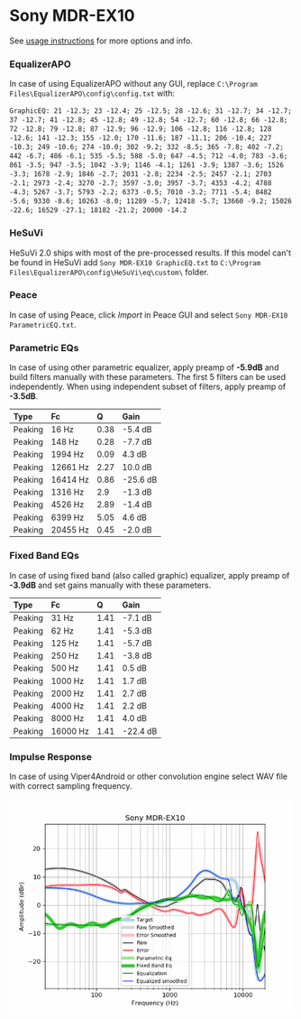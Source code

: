 # Sony MDR-EX10
See [usage instructions](https://github.com/jaakkopasanen/AutoEq#usage) for more options and info.

### EqualizerAPO
In case of using EqualizerAPO without any GUI, replace `C:\Program Files\EqualizerAPO\config\config.txt`
with:
```
GraphicEQ: 21 -12.3; 23 -12.4; 25 -12.5; 28 -12.6; 31 -12.7; 34 -12.7; 37 -12.7; 41 -12.8; 45 -12.8; 49 -12.8; 54 -12.7; 60 -12.8; 66 -12.8; 72 -12.8; 79 -12.8; 87 -12.9; 96 -12.9; 106 -12.8; 116 -12.8; 128 -12.6; 141 -12.3; 155 -12.0; 170 -11.6; 187 -11.1; 206 -10.4; 227 -10.3; 249 -10.6; 274 -10.0; 302 -9.2; 332 -8.5; 365 -7.8; 402 -7.2; 442 -6.7; 486 -6.1; 535 -5.5; 588 -5.0; 647 -4.5; 712 -4.0; 783 -3.6; 861 -3.5; 947 -3.5; 1042 -3.9; 1146 -4.1; 1261 -3.9; 1387 -3.6; 1526 -3.3; 1678 -2.9; 1846 -2.7; 2031 -2.8; 2234 -2.5; 2457 -2.1; 2703 -2.1; 2973 -2.4; 3270 -2.7; 3597 -3.0; 3957 -3.7; 4353 -4.2; 4788 -4.3; 5267 -3.7; 5793 -2.2; 6373 -0.5; 7010 -3.2; 7711 -5.4; 8482 -5.6; 9330 -8.6; 10263 -8.0; 11289 -5.7; 12418 -5.7; 13660 -9.2; 15026 -22.6; 16529 -27.1; 18182 -21.2; 20000 -14.2
```

### HeSuVi
HeSuVi 2.0 ships with most of the pre-processed results. If this model can't be found in HeSuVi add
`Sony MDR-EX10 GraphicEQ.txt` to `C:\Program Files\EqualizerAPO\config\HeSuVi\eq\custom\` folder.

### Peace
In case of using Peace, click *Import* in Peace GUI and select `Sony MDR-EX10 ParametricEQ.txt`.

### Parametric EQs
In case of using other parametric equalizer, apply preamp of **-5.9dB** and build filters manually
with these parameters. The first 5 filters can be used independently.
When using independent subset of filters, apply preamp of **-3.5dB**.

| Type    | Fc       |    Q | Gain     |
|:--------|:---------|:-----|:---------|
| Peaking | 16 Hz    | 0.38 | -5.4 dB  |
| Peaking | 148 Hz   | 0.28 | -7.7 dB  |
| Peaking | 1994 Hz  | 0.09 | 4.3 dB   |
| Peaking | 12661 Hz | 2.27 | 10.0 dB  |
| Peaking | 16414 Hz | 0.86 | -25.6 dB |
| Peaking | 1316 Hz  | 2.9  | -1.3 dB  |
| Peaking | 4526 Hz  | 2.89 | -1.4 dB  |
| Peaking | 6399 Hz  | 5.05 | 4.6 dB   |
| Peaking | 20455 Hz | 0.45 | -2.0 dB  |

### Fixed Band EQs
In case of using fixed band (also called graphic) equalizer, apply preamp of **-3.9dB** and set
gains manually with these parameters.

| Type    | Fc       |    Q | Gain     |
|:--------|:---------|:-----|:---------|
| Peaking | 31 Hz    | 1.41 | -7.1 dB  |
| Peaking | 62 Hz    | 1.41 | -5.3 dB  |
| Peaking | 125 Hz   | 1.41 | -5.7 dB  |
| Peaking | 250 Hz   | 1.41 | -3.8 dB  |
| Peaking | 500 Hz   | 1.41 | 0.5 dB   |
| Peaking | 1000 Hz  | 1.41 | 1.7 dB   |
| Peaking | 2000 Hz  | 1.41 | 2.7 dB   |
| Peaking | 4000 Hz  | 1.41 | 2.2 dB   |
| Peaking | 8000 Hz  | 1.41 | 4.0 dB   |
| Peaking | 16000 Hz | 1.41 | -22.4 dB |

### Impulse Response
In case of using Viper4Android or other convolution engine select WAV file with correct sampling frequency.

![](https://raw.githubusercontent.com/jaakkopasanen/AutoEq/master/results/oratory1990/harman_in-ear_2017-1/Sony%20MDR-EX10/Sony%20MDR-EX10.png)